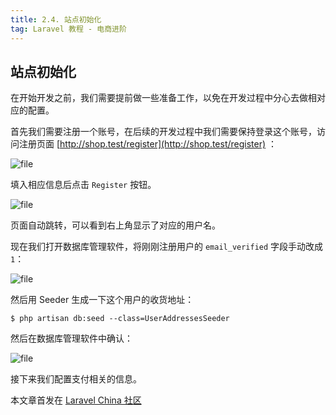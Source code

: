 ```yaml
---
title: 2.4. 站点初始化
tag: Laravel 教程 - 电商进阶
---
```


站点初始化
-----

在开始开发之前，我们需要提前做一些准备工作，以免在开发过程中分心去做相对应的配置。

首先我们需要注册一个账号，在后续的开发过程中我们需要保持登录这个账号，访问注册页面 [http://shop.test/register](http://shop.test/register) ：

![file](https://lccdn.phphub.org/uploads/images/201808/28/5320/CpwRkySWrd.png?imageView2/2/w/1240/h/0)


填入相应信息后点击 `Register` 按钮。

![file](https://lccdn.phphub.org/uploads/images/201808/28/5320/UnLsNrDXID.png?imageView2/2/w/1240/h/0)

页面自动跳转，可以看到右上角显示了对应的用户名。

现在我们打开数据库管理软件，将刚刚注册用户的 `email_verified` 字段手动改成 `1`：

![file](https://lccdn.phphub.org/uploads/images/201808/28/5320/35TPiAlbLH.png?imageView2/2/w/1240/h/0)

然后用 Seeder 生成一下这个用户的收货地址：

    $ php artisan db:seed --class=UserAddressesSeeder

然后在数据库管理软件中确认：

![file](https://lccdn.phphub.org/uploads/images/201808/30/5320/ET17Bs5D8i.png?imageView2/2/w/1240/h/0)


接下来我们配置支付相关的信息。

本文章首发在 [Laravel China 社区](https://laravel-china.org/)